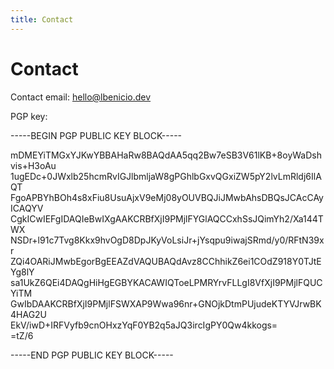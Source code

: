 ```yaml
---
title: Contact
---
```


# Contact

Contact email: [hello@lbenicio.dev](mailto:hello@lbenicio.dev)

PGP key:

-----BEGIN PGP PUBLIC KEY BLOCK-----

mDMEYiTMGxYJKwYBBAHaRw8BAQdAA5qq2Bw7eSB3V61lKB+8oyWaDshvis+H3oAu <br/>
1ugEDc+0JWxlb25hcmRvIGJlbmljaW8gPGhlbGxvQGxiZW5pY2lvLmRldj6IlAQT <br/>
FgoAPBYhBOh4s8xFiu8UsuAjxV9eMj08yOUVBQJiJMwbAhsDBQsJCAcCAyICAQYV <br/>
CgkICwIEFgIDAQIeBwIXgAAKCRBfXjI9PMjlFYGlAQCCxhSsJQimYh2/Xa144TWX <br/>
NSDr+l91c7Tvg8Kkx9hvOgD8DpJKyVoLsiJr+jYsqpu9iwajSRmd/y0/RFtN39xr <br/>
ZQi4OARiJMwbEgorBgEEAZdVAQUBAQdAvz8CChhikZ6ei1COdZ918Y0TJtEYg8lY <br/>
sa1UkZ6QEi4DAQgHiHgEGBYKACAWIQToeLPMRYrvFLLgI8VfXjI9PMjlFQUCYiTM <br/>
GwIbDAAKCRBfXjI9PMjlFSWXAP9Wwa96nr+GNOjkDtmPUjudeKTYVJrwBK4HAG2U <br/>
EkV/iwD+IRFVyfb9cnOHxzYqF0YB2q5aJQ3ircIgPY0Qw4kkogs= <br/>
=tZ/6 <br/>

-----END PGP PUBLIC KEY BLOCK-----
